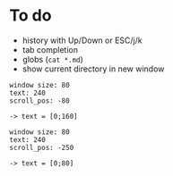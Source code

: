 To do
=====
- history with Up/Down or ESC/j/k
- tab completion
- globs (`cat *.md`)
- show current directory in new window


```
window size: 80
text: 240
scroll_pos: -80

-> text = [0;160]

window size: 80
text: 240
scroll_pos: -250

-> text = [0;80]
```
